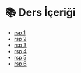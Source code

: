# 📚 Ders İçeriği

<!--Index-->

- [rsp 1](rsp%201.pdf)
- [rsp 2](rsp%202.pdf)
- [rsp 3](rsp%203.pdf)
- [rsp 4](rsp%204.pdf)
- [rsp 5](rsp%205.pdf)
- [rsp 6](rsp%206.pdf)

<!--Index-->
